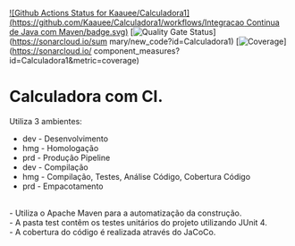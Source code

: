 [![Github Actions Status for
Kaauee/Calculadora1](https://github.com/Kaauee/Calculadora1/workflows/Integracao Continua de Java com Maven/badge.svg)](https://github.com/Kaauee/Calculadora1/actions)
[![Quality Gate
Status](https://sonarcloud.io/api/project_badges/measure?project=calculadora&metric=alert_status)](https://sonarcloud.io/sum
mary/new_code?id=Calculadora1)
[![Coverage](https://sonarcloud.io/api/project_badges/measure?project=Calculadora1&metric=coverage)](https://sonarcloud.io/
component_measures?id=Calculadora1&metric=coverage)

# Calculadora com CI.
Utiliza 3 ambientes:
- dev - Desenvolvimento
- hmg - Homologação
- prd - Produção
Pipeline
- dev - Compilação
- hmg - Compilação, Testes, Análise Código, Cobertura Código
- prd - Empacotamento
<br>
- Utiliza o Apache Maven para a automatização da construção.<br>
- A pasta test contêm os testes unitários do projeto utilizando JUnit 4.<br>
- A cobertura do código é realizada através do JaCoCo.<br>